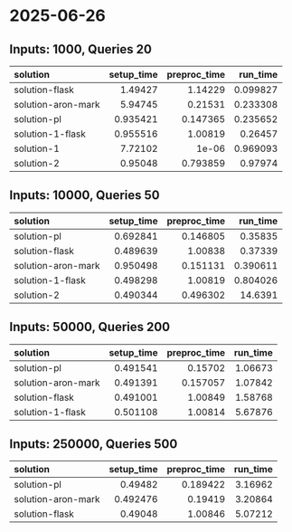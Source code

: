 # 2025-06-26

## Inputs: 1000, Queries 20

| solution           |   setup_time |   preproc_time |   run_time |
|:-------------------|-------------:|---------------:|-----------:|
| solution-flask     |     1.49427  |       1.14229  |   0.099827 |
| solution-aron-mark |     5.94745  |       0.21531  |   0.233308 |
| solution-pl        |     0.935421 |       0.147365 |   0.235652 |
| solution-1-flask   |     0.955516 |       1.00819  |   0.26457  |
| solution-1         |     7.72102  |       1e-06    |   0.969093 |
| solution-2         |     0.95048  |       0.793859 |   0.97974  |

## Inputs: 10000, Queries 50

| solution           |   setup_time |   preproc_time |   run_time |
|:-------------------|-------------:|---------------:|-----------:|
| solution-pl        |     0.692841 |       0.146805 |   0.35835  |
| solution-flask     |     0.489639 |       1.00838  |   0.37339  |
| solution-aron-mark |     0.950498 |       0.151131 |   0.390611 |
| solution-1-flask   |     0.498298 |       1.00819  |   0.804026 |
| solution-2         |     0.490344 |       0.496302 |  14.6391   |

## Inputs: 50000, Queries 200

| solution           |   setup_time |   preproc_time |   run_time |
|:-------------------|-------------:|---------------:|-----------:|
| solution-pl        |     0.491541 |       0.15702  |    1.06673 |
| solution-aron-mark |     0.491391 |       0.157057 |    1.07842 |
| solution-flask     |     0.491001 |       1.00849  |    1.58768 |
| solution-1-flask   |     0.501108 |       1.00814  |    5.67876 |

## Inputs: 250000, Queries 500

| solution           |   setup_time |   preproc_time |   run_time |
|:-------------------|-------------:|---------------:|-----------:|
| solution-pl        |     0.49482  |       0.189422 |    3.16962 |
| solution-aron-mark |     0.492476 |       0.19419  |    3.20864 |
| solution-flask     |     0.49048  |       1.00846  |    5.07212 |